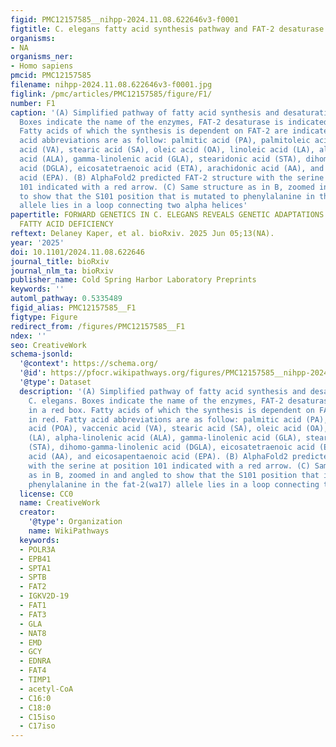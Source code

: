 ```yaml
---
figid: PMC12157585__nihpp-2024.11.08.622646v3-f0001
figtitle: C. elegans fatty acid synthesis pathway and FAT-2 desaturase
organisms:
- NA
organisms_ner:
- Homo sapiens
pmcid: PMC12157585
filename: nihpp-2024.11.08.622646v3-f0001.jpg
figlink: /pmc/articles/PMC12157585/figure/F1/
number: F1
caption: '(A) Simplified pathway of fatty acid synthesis and desaturation in C. elegans.
  Boxes indicate the name of the enzymes, FAT-2 desaturase is indicated in a red box.
  Fatty acids of which the synthesis is dependent on FAT-2 are indicated in red. Fatty
  acid abbreviations are as follow: palmitic acid (PA), palmitoleic acid (POA), vaccenic
  acid (VA), stearic acid (SA), oleic acid (OA), linoleic acid (LA), alpha-linolenic
  acid (ALA), gamma-linolenic acid (GLA), stearidonic acid (STA), dihomo-gamma-linolenic
  acid (DGLA), eicosatetraenoic acid (ETA), arachidonic acid (AA), and eicosapentaenoic
  acid (EPA). (B) AlphaFold2 predicted FAT-2 structure with the serine at position
  101 indicated with a red arrow. (C) Same structure as in B, zoomed in and angled
  to show that the S101 position that is mutated to phenylalanine in the fat-2(wa17)
  allele lies in a loop connecting two alpha helices'
papertitle: FORWARD GENETICS IN C. ELEGANS REVEALS GENETIC ADAPTATIONS TO POLYUNSATURATED
  FATTY ACID DEFICIENCY
reftext: Delaney Kaper, et al. bioRxiv. 2025 Jun 05;13(NA).
year: '2025'
doi: 10.1101/2024.11.08.622646
journal_title: bioRxiv
journal_nlm_ta: bioRxiv
publisher_name: Cold Spring Harbor Laboratory Preprints
keywords: ''
automl_pathway: 0.5335489
figid_alias: PMC12157585__F1
figtype: Figure
redirect_from: /figures/PMC12157585__F1
ndex: ''
seo: CreativeWork
schema-jsonld:
  '@context': https://schema.org/
  '@id': https://pfocr.wikipathways.org/figures/PMC12157585__nihpp-2024.11.08.622646v3-f0001.html
  '@type': Dataset
  description: '(A) Simplified pathway of fatty acid synthesis and desaturation in
    C. elegans. Boxes indicate the name of the enzymes, FAT-2 desaturase is indicated
    in a red box. Fatty acids of which the synthesis is dependent on FAT-2 are indicated
    in red. Fatty acid abbreviations are as follow: palmitic acid (PA), palmitoleic
    acid (POA), vaccenic acid (VA), stearic acid (SA), oleic acid (OA), linoleic acid
    (LA), alpha-linolenic acid (ALA), gamma-linolenic acid (GLA), stearidonic acid
    (STA), dihomo-gamma-linolenic acid (DGLA), eicosatetraenoic acid (ETA), arachidonic
    acid (AA), and eicosapentaenoic acid (EPA). (B) AlphaFold2 predicted FAT-2 structure
    with the serine at position 101 indicated with a red arrow. (C) Same structure
    as in B, zoomed in and angled to show that the S101 position that is mutated to
    phenylalanine in the fat-2(wa17) allele lies in a loop connecting two alpha helices'
  license: CC0
  name: CreativeWork
  creator:
    '@type': Organization
    name: WikiPathways
  keywords:
  - POLR3A
  - EPB41
  - SPTA1
  - SPTB
  - FAT2
  - IGKV2D-19
  - FAT1
  - FAT3
  - GLA
  - NAT8
  - EMD
  - GCY
  - EDNRA
  - FAT4
  - TIMP1
  - acetyl-CoA
  - C16:0
  - C18:0
  - C15iso
  - C17iso
---
```

